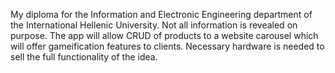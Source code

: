 My diploma for the Information and Electronic Engineering department of the International Hellenic University. Not all information is revealed on purpose. 
The app will allow CRUD of products to a website carousel which will offer gameification features to clients.
Necessary hardware is needed to sell the full functionality of the idea. 
